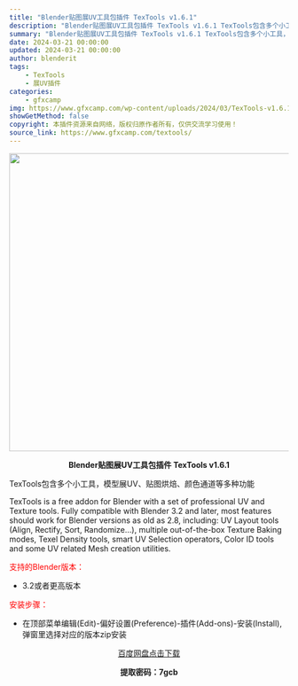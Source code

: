 ```yaml
---
title: "Blender贴图展UV工具包插件 TexTools v1.6.1"
description: "Blender贴图展UV工具包插件 TexTools v1.6.1 TexTools包含多个小工具，模型展UV、贴图烘焙、颜色通道等多种功能 TexTools is a free addon for ..."
summary: "Blender贴图展UV工具包插件 TexTools v1.6.1 TexTools包含多个小工具，模型展UV、贴图烘焙、颜色通道等多种功能 TexTools is a free addon for ..."
date: 2024-03-21 00:00:00
updated: 2024-03-21 00:00:00
author: blenderit
tags: 
    - TexTools
    - 展UV插件
categories:
    - gfxcamp
img: https://www.gfxcamp.com/wp-content/uploads/2024/03/TexTools-v1.6.1.jpg
showGetMethod: false
copyright: 本插件资源来自网络，版权归原作者所有，仅供交流学习使用！
source_link: https://www.gfxcamp.com/textools/
---
```

<div><p><img decoding="async" class="aligncenter size-full wp-image-120263" src="https://www.gfxcamp.com/wp-content/uploads/2024/03/TexTools-v1.6.1.jpg" data-src="https://www.gfxcamp.com/wp-content/uploads/2024/03/TexTools-v1.6.1.jpg" alt="" width="640" height="538" data-srcset="https://www.gfxcamp.com/wp-content/uploads/2024/03/TexTools-v1.6.1.jpg 640w, https://www.gfxcamp.com/wp-content/uploads/2024/03/TexTools-v1.6.1-150x126.jpg 150w" data-sizes="(max-width: 640px) 100vw, 640px"></p><p style="text-align: center;"><strong>Blender贴图展UV工具包插件 TexTools v1.6.1</strong></p><p>TexTools包含多个小工具，模型展UV、贴图烘焙、颜色通道等多种功能</p><p>TexTools is a free addon for Blender with a set of professional UV and Texture tools. Fully compatible with Blender 3.2 and later, most features should work for Blender versions as old as 2.8, including: UV Layout tools (Align, Rectify, Sort, Randomize…), multiple out-of-the-box Texture Baking modes, Texel Density tools, smart UV Selection operators, Color ID tools and some UV related Mesh creation utilities.</p><p style="text-align: left;"><span style="color: #ff0000;">支持的Blender版本：</span></p><ul>
<li style="text-align: left;">3.2或者更高版本</li>
</ul><p><span style="color: #ff0000;">安装步骤：</span></p><ul>
<li>在顶部菜单编辑(Edit)-偏好设置(Preference)-插件(Add-ons)-安装(Install),弹窗里选择对应的版本zip安装</li>
</ul><p style="text-align: center;"><a class="maxbutton-3 maxbutton maxbutton-baidu" target="_blank" rel="noopener" href="https://pan.baidu.com/s/12Lp5MpEzbAWD2J3IBEkt1A?pwd=7gcb"><span class="mb-text">百度网盘点击下载</span></a></p><p style="text-align: center;"><strong>提取密码：7gcb</strong></p></div>